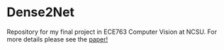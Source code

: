 # Dense2Net 

Repository for my final project in ECE763 Computer Vision at NCSU. For 
more details please see the [paper!](Dense2Net_report.pdf)
